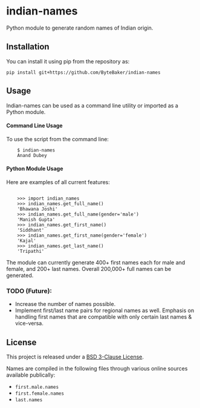 # indian-names
Python module to generate random names of Indian origin.

Installation
------------

You can install it using pip from the repository as:

    pip install git+https://github.com/ByteBaker/indian-names


Usage
-----

Indian-names can be used as a command line utility or imported as a Python module.

#### Command Line Usage

To use the script from the command line:

```
    $ indian-names
    Anand Dubey
```
#### Python Module Usage

Here are examples of all current features:

```

    >>> import indian_names
    >>> indian_names.get_full_name()
    'Bhawana Joshi'
    >>> indian_names.get_full_name(gender='male')
    'Manish Gupta'
    >>> indian_names.get_first_name()
    'Siddhant'
    >>> indian_names.get_first_name(gender='female')
    'Kajal'
    >>> indian_names.get_last_name()
    'Tripathi'
```

The module can currently generate 400+ first names each for male and female, and 200+ last names. Overall 200,000+ full names can be generated.

### TODO (Future):
- Increase the number of names possible.
- Implement first/last name pairs for regional names as well. Emphasis on handling first names that are compatible with only certain last names & vice-versa.


License
-------

This project is released under a [BSD 3-Clause License](https://spdx.org/licenses/BSD-3-Clause.html).

Names are compiled in the following files through various online sources available publically:

- `first.male.names`
- `first.female.names`
- `last.names`